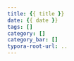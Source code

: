```yaml
---
title: {{ title }}
date: {{ date }}
tags: []
category: []
category_bar: []
typora-root-url: ..
---
```

